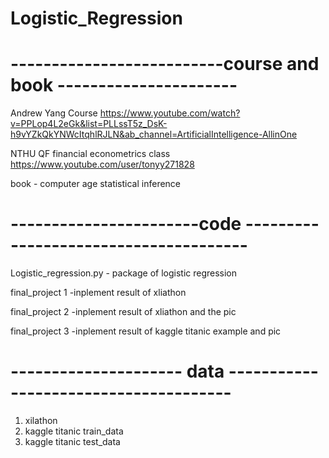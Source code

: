 # Logistic_Regression


# --------------------------course and book ----------------------
Andrew Yang Course 
https://www.youtube.com/watch?v=PPLop4L2eGk&list=PLLssT5z_DsK-h9vYZkQkYNWcItqhlRJLN&ab_channel=ArtificialIntelligence-AllinOne

NTHU QF financial econometrics class 
https://www.youtube.com/user/tonyy271828

book - computer age statistical inference


# -----------------------code --------------------------------------
Logistic_regression.py - package of logistic regression 

final_project 1 -inplement result of xliathon 

final_project 2 -inplement result of xliathon and the pic  

final_project 3 -inplement result of kaggle titanic example and pic  

# --------------------- data --------------------------------------
1. xilathon
2. kaggle titanic train_data 
3. kaggle titanic test_data

